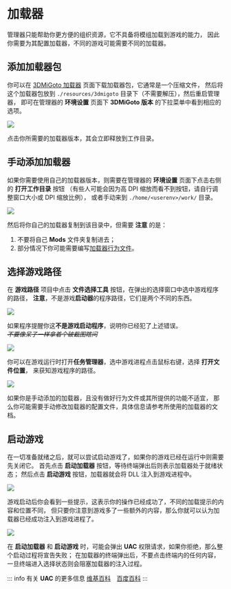 # 加载器

管理器只能帮助你更方便的组织资源，它不具备将模组加载到游戏的能力，
因此你需要为其配置加载器，不同的游戏可能需要不同的加载器。

## 添加加载器包

你可以在 [3DMiGoto 加载器](/resources/3dmigoto) 页面下载加载器包，它通常是一个压缩文件，
然后将这个加载器包放到 `./resources/3dmigoto` 目录下（不需要解压），然后重启管理器，
即可在管理器的 **环境设置** 页面下 **3DMiGoto 版本** 的下拉菜单中看到相应的选项。

![](/static/image/d7f14908.png)

点击你所需要的加载器版本，其会立即释放到工作目录。


## 手动添加加载器

如果你需要使用自己的加载器版本，则需要在管理器的 **环境设置** 页面下点击右侧的 **打开工作目录** 按钮
（有些人可能会因为高 DPI 缩放而看不到按钮，请自行调整窗口大小或 DPI 缩放比例），
或者手动来到 `./home/<userenv>/work/` 目录。

![](/static/image/553d98b6.png)

然后将你自己的加载器复制到该目录中，但需要 **注意** 的是：
1. 不要将自己 **Mods** 文件夹复制进去；
2. 部分情况下你可能需要编写[加载器行为文件](/docs/config-scheme)。


## 选择游戏路径

在 **游戏路径** 项目中点击 **文件选择工具** 按钮，在弹出的选择窗口中选中游戏程序的路径，
**注意**，不是游戏**启动器**的程序路径，它们是两个不同的东西。

![](/static/image/38d3efeb.png)

如果程序提醒你这**不是游戏启动程序**，说明你已经犯了上述错误。\
_~~不要像呆子一样拿着个破截图瞎问~~_

![](/static/image/736676b1.png)

你可以在游戏运行时打开**任务管理器**，选中游戏进程点击鼠标右键，选择 **打开文件位置**，
来获知游戏程序的路径。

![](/static/image/4b86ad93.png)

如果你是手动添加的加载器，且没有做好行为文件或其所提供的功能不适宜，
那么你可能需要手动修改加载器的配置文件，具体信息请参考所使用的加载器的文档。


## 启动游戏

在一切准备就绪之后，就可以尝试启动游戏了，如果你的游戏已经在运行中则需要先关闭它。
首先点击 **启动加载器** 按钮，等待终端弹出后则表示加载器处于就绪状态；
然后点击 **启动游戏** 按钮，加载器就会将 DLL 注入到游戏进程中。

![](/static/image/32663656.png)

游戏启动后你会看到一些提示，这表示你的操作已经成功了，不同的加载提示的内容和位置不同，
但只要你注意到游戏多了一些额外的内容，那么你就可以认为加载器已经成功注入到游戏进程了。

![](/static/image/5cf0c884.png)

在 **启动加载器** 和 **启动游戏** 时，可能会弹出 **UAC** 权限请求，如果你拒绝，那么整个启动过程将宣告失败；
在加载器的终端弹出后，不要点击终端内的任何内容，一旦终端进入选择状态则会阻塞加载器的注入过程。

::: info 有关 **UAC** 的更多信息
[维基百科](https://zh.wikipedia.org/wiki/UAC)　[百度百科](https://baike.baidu.com/item/UAC)
:::
